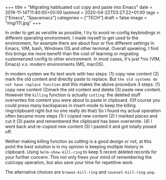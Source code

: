 +++
title = "Migrating habituated cut copy and paste into Emacs"
date = 2019-11-14T11:40:00+00:00
lastmod = 2020-04-22T03:27:22+01:00
tags = ["Emacs", "Spacemacs"]
categories = ["TECH"]
draft = false
image = "img/111.jpg"
+++

In order to get as versitile as possible, I try to avoid re-config keybindings
in different operating environment. I made myself to get used to the
environment, for example there are about four or five different settings in Emacs, VIM,
bash, Windows OS and other terminal. Overall speaking, I find this brings me more benefit than
the cost of learning or migrating customerized config to other environment. In
most cases, it's just \*nix (VIM, Emacs) v.s. modern environments (MS, macOS).

In modern system we fix text work with two steps: (1) copy new content (2) mark the
old content and directly paste to replace. But `the old systems do not have
replace function` and this makes the above procedure 3 steps: (1) copy new
content (2)mark the old content and delete (3) paste new content. However the `killing` function is
actually `cutting`: the deleted stuff overwrites the content you were about to
paste in clipboard. (Of course you could press many backspaces in insert-mode to keep the
killing ring/clipboard right but no one really do that) So I found my actual
operation often became more steps (1) I copied new content (2) I marked places
and cut it (3) paste and remembered the clipboard has been overwrote. (4) I went back and re-copied new content (5) I pasted it and got totally
pissed off.

Wether making killing function as cutting is a good design or not, at this point
the best solution is in my opinion is keeping multiple history in clipboard.
Using `helm-show-kill-ring` to keep 5 recent deleted records for your further
concern. This not only frees your mind of remembering the cut/copy operation,
but also save your time for repetitive work.

The alternative choices are `browse-kill-ring` and `counsel-kill-ring-pop`.

